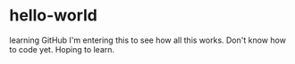 # hello-world
learning GitHub
I'm entering this to see how all this works. Don't know how to code yet. Hoping to learn.
